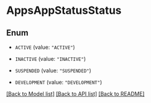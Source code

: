 # AppsAppStatusStatus

## Enum


* `ACTIVE` (value: `"ACTIVE"`)

* `INACTIVE` (value: `"INACTIVE"`)

* `SUSPENDED` (value: `"SUSPENDED"`)

* `DEVELOPMENT` (value: `"DEVELOPMENT"`)


[[Back to Model list]](../README.md#documentation-for-models) [[Back to API list]](../README.md#documentation-for-api-endpoints) [[Back to README]](../README.md)



